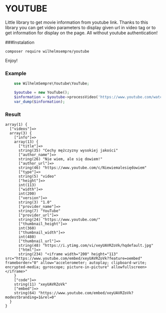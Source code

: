 # YOUTUBE

Little library to get movie information from youtube link. Thanks to this library
you can get video parameters to display given url in video tag or to get information for display on the page.
All without youtube authentication!

###Instalation

``composer require wilhelmsempre/youtube``

Enjoy!

### Example

```php
    use WilhelmSempre\Youtube\YouTube;

    $youtube = new YouTube();
    $information = $youtube->processVideo('https://www.youtube.com/watch?v=xeyUAVRZoVk');
    var_dump($information);
```

### Result

```
array(1) {
  ["videos"]=>
  array(3) {
    ["info"]=>
    array(13) {
      ["title"]=>
      string(35) "Cechy mężczyzny wysokiej jakości"
      ["author_name"]=>
      string(26) "Nie wiem, ale się dowiem!"
      ["author_url"]=>
      string(46) "https://www.youtube.com/c/Niewiemalesiędowiem"
      ["type"]=>
      string(5) "video"
      ["height"]=>
      int(113)
      ["width"]=>
      int(200)
      ["version"]=>
      string(3) "1.0"
      ["provider_name"]=>
      string(7) "YouTube"
      ["provider_url"]=>
      string(24) "https://www.youtube.com/"
      ["thumbnail_height"]=>
      int(360)
      ["thumbnail_width"]=>
      int(480)
      ["thumbnail_url"]=>
      string(48) "https://i.ytimg.com/vi/xeyUAVRZoVk/hqdefault.jpg"
      ["html"]=>
      string(234) "<iframe width="200" height="113" src="https://www.youtube.com/embed/xeyUAVRZoVk?feature=oembed" frameborder="0" allow="accelerometer; autoplay; clipboard-write; encrypted-media; gyroscope; picture-in-picture" allowfullscreen></iframe>"
    }
    ["code"]=>
    string(11) "xeyUAVRZoVk"
    ["embed"]=>
    string(64) "https://www.youtube.com/embed/xeyUAVRZoVk?modestbranding=1&rel=0"
  }
}
```